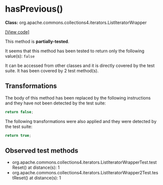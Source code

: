 # hasPrevious()

**Class:** org.apache.commons.collections4.iterators.ListIteratorWrapper

[[View code]](https://github.com/apache/commons-collections/blob/1e6435ec103c1d52b119602a3aa48bfa5775d01d/src/main/java//org/apache/commons/collections4/iterators/ListIteratorWrapper.java#L126)

This method is **partially-tested**.

It seems that this method has been tested to return only the following value(s): `false`


It can be accessed from other classes and it is directly covered by the test suite. 
It has been covered by 2 test method(s).

## Transformations


The body of this method has been replaced by the following instructions and they have not been detected by the test suite:

```Java
return false;
```

The following transformations were also applied and they were detected by the test suite:

```Java
return true;
```





## Observed test methods

* org.apache.commons.collections4.iterators.ListIteratorWrapperTest.testReset() at distance(s): 1
* org.apache.commons.collections4.iterators.ListIteratorWrapper2Test.testReset() at distance(s): 1

